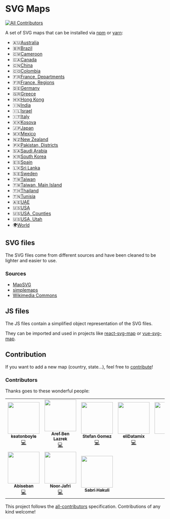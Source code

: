 # SVG Maps
<!-- ALL-CONTRIBUTORS-BADGE:START - Do not remove or modify this section -->
[![All Contributors](https://img.shields.io/badge/all_contributors-9-green.svg)](#contributors)
<!-- ALL-CONTRIBUTORS-BADGE:END -->

A set of SVG maps that can be installed via [npm](https://www.npmjs.com) or [yarn](https://yarnpkg.com):
* 🇦🇺[Australia](packages/australia)
* 🇧🇷[Brazil](packages/brazil)
* 🇨🇲[Cameroon](packages/cameroon)
* 🇨🇦[Canada](packages/canada)
* 🇨🇳[China](packages/china)
* 🇨🇴[Colombia](packages/colombia)
* 🇫🇷[France, Departments](packages/france.departments)
* 🇫🇷[France, Regions](packages/france.regions)
* 🇩🇪[Germany](packages/germany)
* 🇬🇷[Greece](packages/greece)
* 🇭🇰[Hong Kong](packages/hong-kong)
* 🇮🇳[India](packages/india)
* 🇮🇱[Israel](packages/israel)
* 🇮🇹[Italy](packages/italy)
* 🇽🇰[Kosova](packages/kosova)
* 🇯🇵[Japan](packages/japan)
* 🇲🇽[Mexico](packages/mexico)
* 🇳🇿[New Zealand](packages/new-zealand)
* 🇵🇰[Pakistan, Districts](packages/pakistan.districts)
* 🇸🇦[Saudi Arabia](packages/saudi-arabia)
* 🇰🇷[South Korea](packages/south-korea)
* 🇪🇸[Spain](packages/spain)
* 🇱🇰[Sri Lanka](packages/sri-lanka)
* 🇸🇪[Sweden](packages/sweden)
* 🇹🇼[Taiwan](packages/taiwan)
* 🇹🇼[Taiwan, Main Island](packages/taiwan.main)
* 🇹🇭[Thailand](packages/thailand)
* 🇹🇳[Tunisia](packages/tunisia)
* 🇦🇪[UAE](packages/uae)
* 🇺🇸[USA](packages/usa)
* 🇺🇸[USA, Counties](packages/usa.counties)
* 🇺🇸[USA, Utah](packages/usa.utah)
* 🌍[World](packages/world)

## SVG files

The SVG files come from different sources and have been cleaned to be lighter and easier to use.

### Sources

* [MapSVG](https://mapsvg.com/)
* [simplemaps](https://simplemaps.com/)
* [Wikimedia Commons](https://commons.wikimedia.org/)

## JS files

The JS files contain a simplified object representation of the SVG files.

They can be imported and used in projects like [react-svg-map](https://github.com/VictorCazanave/react-svg-map) or [vue-svg-map](https://github.com/VictorCazanave/vue-svg-map).

## Contribution

If you want to add a new map (country, state...), feel free to [contribute](CONTRIBUTING.md)!

### Contributors

Thanks goes to these wonderful people:

<!-- ALL-CONTRIBUTORS-LIST:START - Do not remove or modify this section -->
<!-- prettier-ignore-start -->
<!-- markdownlint-disable -->
<table>
  <tr>
    <td align="center"><a href="https://github.com/keatonboyle"><img src="https://avatars3.githubusercontent.com/u/3393465?v=4" width="100px;" alt=""/><br /><sub><b>keatonboyle</b></sub></a><br /><a href="https://github.com/VictorCazanave/svg-maps/commits?author=keatonboyle" title="Code">💻</a></td>
    <td align="center"><a href="https://github.com/aref-lazrek"><img src="https://avatars3.githubusercontent.com/u/13694905?v=4" width="100px;" alt=""/><br /><sub><b>Aref Ben Lazrek</b></sub></a><br /><a href="https://github.com/VictorCazanave/svg-maps/commits?author=aref-lazrek" title="Code">💻</a></td>
    <td align="center"><a href="https://www.linkedin.com/in/stefangomez"><img src="https://avatars2.githubusercontent.com/u/346081?v=4" width="100px;" alt=""/><br /><sub><b>Stefan Gomez</b></sub></a><br /><a href="https://github.com/VictorCazanave/svg-maps/commits?author=stefangomez" title="Code">💻</a></td>
    <td align="center"><a href="https://github.com/eliDatamix"><img src="https://avatars3.githubusercontent.com/u/61228529?v=4" width="100px;" alt=""/><br /><sub><b>eliDatamix</b></sub></a><br /><a href="https://github.com/VictorCazanave/svg-maps/commits?author=eliDatamix" title="Code">💻</a></td>
    <td align="center"><a href="https://github.com/tae8838"><img src="https://avatars3.githubusercontent.com/u/7782153?v=4" width="100px;" alt=""/><br /><sub><b>Tae</b></sub></a><br /><a href="https://github.com/VictorCazanave/svg-maps/commits?author=tae8838" title="Code">💻</a></td>
    <td align="center"><a href="http://k9-build.blogspot.co.uk/"><img src="https://avatars1.githubusercontent.com/u/5486945?v=4" width="100px;" alt=""/><br /><sub><b>Richard Hopkins</b></sub></a><br /><a href="https://github.com/VictorCazanave/svg-maps/commits?author=hopkira" title="Code">💻</a></td>
    <td align="center"><a href="http://apper.tech"><img src="https://avatars2.githubusercontent.com/u/35299529?v=4" width="100px;" alt=""/><br /><sub><b>Muhammed Mazen Hafez</b></sub></a><br /><a href="https://github.com/VictorCazanave/svg-maps/commits?author=mh-mazen" title="Code">💻</a></td>
    
  </tr>
  <tr>
    <td align="center"><a href="https://github.com/Abiseban147"><img src="https://avatars2.githubusercontent.com/u/31163831?v=4" width="100px;" alt=""/><br /><sub><b>Abiseban</b></sub></a><br /><a href="https://github.com/VictorCazanave/svg-maps/commits?author=Abiseban147" title="Code">💻</a></td>
    <td align="center"><a href="https://noorjafri.com"><img src="https://avatars3.githubusercontent.com/u/13905049?v=4" width="100px;" alt=""/><br /><sub><b>Noor Jafri</b></sub></a><br /><a href="https://github.com/VictorCazanave/svg-maps/commits?author=nurely" title="Code">💻</a></td>
    <td align="center"><a href="https://www.linkedin.com/in/sabrihakuli/"><img src="https://media-exp1.licdn.com/dms/image/C4D03AQFSSLS7ma8pPQ/profile-displayphoto-shrink_800_800/0?e=1592438400&v=beta&t=cAGCdotFBpmjOOgm17npN__47jKvc4w-c7X4FV0hTxU" width="100px;" alt=""/><br /><sub><b>Sabri Hakuli </b></sub></a><br /></td>
  </tr>
</table>

<!-- markdownlint-enable -->
<!-- prettier-ignore-end -->
<!-- ALL-CONTRIBUTORS-LIST:END -->

This project follows the [all-contributors](https://github.com/all-contributors/all-contributors) specification. Contributions of any kind welcome!

